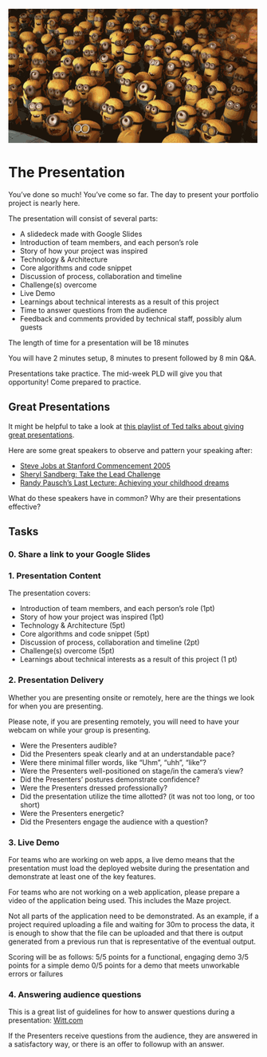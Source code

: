 ![The Presentation](presentation.gif)

# The Presentation

You’ve done so much! You’ve come so far. The day to present your portfolio project is nearly here.

The presentation will consist of several parts:

- A slidedeck made with Google Slides
- Introduction of team members, and each person’s role
- Story of how your project was inspired
- Technology & Architecture
- Core algorithms and code snippet
- Discussion of process, collaboration and timeline
- Challenge(s) overcome
- Live Demo
- Learnings about technical interests as a result of this project
- Time to answer questions from the audience
- Feedback and comments provided by technical staff, possibly alum guests

The length of time for a presentation will be 18 minutes

You will have 2 minutes setup, 8 minutes to present followed by 8 min Q&A.

Presentations take practice. The mid-week PLD will give you that opportunity! Come prepared to practice.

## Great Presentations

It might be helpful to take a look at [this playlist of Ted talks about giving great presentations](https://intranet.alxswe.com/rltoken/-1_-DabdQWw5z3p_XXTKxw).

Here are some great speakers to observe and pattern your speaking after:

- [Steve Jobs at Stanford Commencement 2005](https://intranet.alxswe.com/rltoken/WQIFOa6TsBx8RmkNF3g6gg)
- [Sheryl Sandberg: Take the Lead Challenge](https://intranet.alxswe.com/rltoken/4EKm5F1wQM7ltK6aiwmWaA)
- [Randy Pausch’s Last Lecture: Achieving your childhood dreams](https://intranet.alxswe.com/rltoken/MySZOXILBG9YflfKVgq--g)

What do these speakers have in common? Why are their presentations effective?

## Tasks

### 0. Share a link to your Google Slides

### 1. Presentation Content

The presentation covers:

- Introduction of team members, and each person’s role (1pt)
- Story of how your project was inspired (1pt)
- Technology & Architecture (5pt)
- Core algorithms and code snippet (5pt)
- Discussion of process, collaboration and timeline (2pt)
- Challenge(s) overcome (5pt)
- Learnings about technical interests as a result of this project (1 pt)

### 2. Presentation Delivery

Whether you are presenting onsite or remotely, here are the things we look for when you are presenting.

Please note, if you are presenting remotely, you will need to have your webcam on while your group is presenting.

- Were the Presenters audible?
- Did the Presenters speak clearly and at an understandable pace?
- Were there minimal filler words, like “Uhm”, “uhh”, “like”?
- Were the Presenters well-positioned on stage/in the camera’s view?
- Did the Presenters’ postures demonstrate confidence?
- Were the Presenters dressed professionally?
- Did the presentation utilize the time allotted? (it was not too long, or too short)
- Were the Presenters energetic?
- Did the Presenters engage the audience with a question?

### 3. Live Demo

For teams who are working on web apps, a live demo means that the presentation must load the deployed website during the presentation and demonstrate at least one of the key features.

For teams who are not working on a web application, please prepare a video of the application being used. This includes the Maze project.

Not all parts of the application need to be demonstrated. As an example, if a project required uploading a file and waiting for 30m to process the data, it is enough to show that the file can be uploaded and that there is output generated from a previous run that is representative of the eventual output.

Scoring will be as follows: 5/5 points for a functional, engaging demo 3/5 points for a simple demo 0/5 points for a demo that meets unworkable errors or failures


### 4. Answering audience questions

This is a great list of guidelines for how to answer questions during a presentation: [Witt.com](https://intranet.alxswe.com/rltoken/UCaH4HVf0UikvJbOji9Fvw)

If the Presenters receive questions from the audience, they are answered in a satisfactory way, or there is an offer to followup with an answer.
